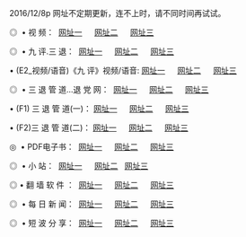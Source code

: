 2016/12/8p 网址不定期更新，连不上时，请不同时间再试试。
<p>◎   • 视 频： 
<a href="http://apk3.cf/tv/" target="_blank">网址一</a> 　 
<a href="http://apk3.cf/9018.html" target="_blank">网址二</a> 　 
<a href="http://apk3.cf/9449.html" target="_blank">网址三</a></p>
<p>◎   • 九 评.三 退：  
<a href="http://apk3.cf/tt/" target="_blank">网址一</a> 　 
<a href="http://apk3.cf/v2/" target="_blank">网址二</a> 　 
<a href="http://apk3.cf/t/" target="_blank">网址三</a> 　</p>
<p>  • (E2_视频/语音)《九 评》视频/语音: 
<a href="http://apk3.cf/7738.html" target="_blank">网址一</a> 　 
<a href="http://apk3.cf/7614.html" target="_blank">网址二</a> 　 
<a href="http://apk3.cf/7633.html" target="_blank">网址三</a></p>
<p>◎   • 三 退 管 道...退 党 网：  
<a href="http://apk3.cf/go/8/" target="_blank">网址一</a> 　 
<a href="http://apk3.cf/go/8/" target="_blank">网址二</a> 　 
<a href="http://apk3.cf/go/8/" target="_blank">网址三</a></p>
<p>  • (F1) 三 退 管 道(一)： 
<a href="http://apk3.cf/dd/" target="_blank">网址一</a> 　 
<a href="http://apk3.cf/dd/" target="_blank">网址二</a> 　 
<a href="http://apk3.cf/dd/" target="_blank">网址三</a></p>
<p>  • (F2)三 退 管 道(二)： 
<a href="http://apk3.cf/d/" target="_blank">网址一</a> 　 
<a href="http://apk3.cf/d/" target="_blank">网址二</a> 　 
<a href="http://apk3.cf/d/" target="_blank">网址三</a></p>
<p>◎   • PDF电子书：  
<a href="http://apk3.cf/p/" target="_blank">网址一</a> 　 
<a href="http://apk3.cf/p/" target="_blank">网址二</a> 　 
<a href="http://apk3.cf/p/" target="_blank">网址三</a></p>
<p>◎ </span>  •  小 站：  
<a href="http://apk3.cf/" target="_blank">网址一</a> 　 
<a href="http://apk3.cf/" target="_blank">网址二</a>   
<a href="http://apk3.cf/" target="_blank">网址三</a></p>
<p>◎  • 翻 墙 软 件 ：  
<a href="http://apk3.cf/ff/" target="_blank">网址一</a> 　 
<a href="http://apk3.cf/ff/" target="_blank">网址二</a> 　 
<a href="http://apk3.cf/ff/" target="_blank">网址三</a></p>
<p>◎ </span>  • 每 日 新 闻：  
<a href="http://apk3.cf/day/" target="_blank">网址一</a> 　 
<a href="http://apk3.cf/day/" target="_blank">网址二</a> 　 
<a href="http://apk3.cf/day/" target="_blank">网址三</a></p>
<p>◎ </span>  • 短 波 分 享：  
<a href="http://apk3.cf/h/" target="_blank">网址一</a> 　 
<a href="http://apk3.cf/h/" target="_blank">网址二</a> 　 
<a href="http://apk3.cf/h/" target="_blank">网址三</a></p>
